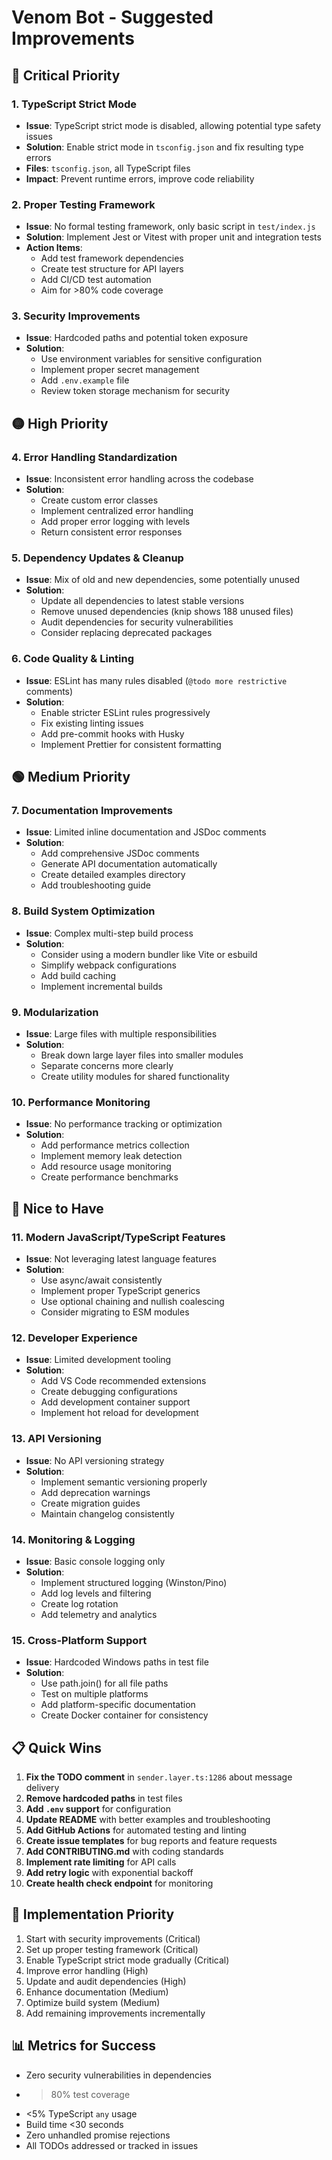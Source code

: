 # Venom Bot - Suggested Improvements

## 🔴 Critical Priority

### 1. TypeScript Strict Mode
- **Issue**: TypeScript strict mode is disabled, allowing potential type safety issues
- **Solution**: Enable strict mode in `tsconfig.json` and fix resulting type errors
- **Files**: `tsconfig.json`, all TypeScript files
- **Impact**: Prevent runtime errors, improve code reliability

### 2. Proper Testing Framework
- **Issue**: No formal testing framework, only basic script in `test/index.js`
- **Solution**: Implement Jest or Vitest with proper unit and integration tests
- **Action Items**:
  - Add test framework dependencies
  - Create test structure for API layers
  - Add CI/CD test automation
  - Aim for >80% code coverage

### 3. Security Improvements
- **Issue**: Hardcoded paths and potential token exposure
- **Solution**: 
  - Use environment variables for sensitive configuration
  - Implement proper secret management
  - Add `.env.example` file
  - Review token storage mechanism for security

## 🟡 High Priority

### 4. Error Handling Standardization
- **Issue**: Inconsistent error handling across the codebase
- **Solution**: 
  - Create custom error classes
  - Implement centralized error handling
  - Add proper error logging with levels
  - Return consistent error responses

### 5. Dependency Updates & Cleanup
- **Issue**: Mix of old and new dependencies, some potentially unused
- **Solution**:
  - Update all dependencies to latest stable versions
  - Remove unused dependencies (knip shows 188 unused files)
  - Audit dependencies for security vulnerabilities
  - Consider replacing deprecated packages

### 6. Code Quality & Linting
- **Issue**: ESLint has many rules disabled (`@todo more restrictive` comments)
- **Solution**:
  - Enable stricter ESLint rules progressively
  - Fix existing linting issues
  - Add pre-commit hooks with Husky
  - Implement Prettier for consistent formatting

## 🟢 Medium Priority

### 7. Documentation Improvements
- **Issue**: Limited inline documentation and JSDoc comments
- **Solution**:
  - Add comprehensive JSDoc comments
  - Generate API documentation automatically
  - Create detailed examples directory
  - Add troubleshooting guide

### 8. Build System Optimization
- **Issue**: Complex multi-step build process
- **Solution**:
  - Consider using a modern bundler like Vite or esbuild
  - Simplify webpack configurations
  - Add build caching
  - Implement incremental builds

### 9. Modularization
- **Issue**: Large files with multiple responsibilities
- **Solution**:
  - Break down large layer files into smaller modules
  - Separate concerns more clearly
  - Create utility modules for shared functionality

### 10. Performance Monitoring
- **Issue**: No performance tracking or optimization
- **Solution**:
  - Add performance metrics collection
  - Implement memory leak detection
  - Add resource usage monitoring
  - Create performance benchmarks

## 🔵 Nice to Have

### 11. Modern JavaScript/TypeScript Features
- **Issue**: Not leveraging latest language features
- **Solution**:
  - Use async/await consistently
  - Implement proper TypeScript generics
  - Use optional chaining and nullish coalescing
  - Consider migrating to ESM modules

### 12. Developer Experience
- **Issue**: Limited development tooling
- **Solution**:
  - Add VS Code recommended extensions
  - Create debugging configurations
  - Add development container support
  - Implement hot reload for development

### 13. API Versioning
- **Issue**: No API versioning strategy
- **Solution**:
  - Implement semantic versioning properly
  - Add deprecation warnings
  - Create migration guides
  - Maintain changelog consistently

### 14. Monitoring & Logging
- **Issue**: Basic console logging only
- **Solution**:
  - Implement structured logging (Winston/Pino)
  - Add log levels and filtering
  - Create log rotation
  - Add telemetry and analytics

### 15. Cross-Platform Support
- **Issue**: Hardcoded Windows paths in test file
- **Solution**:
  - Use path.join() for all file paths
  - Test on multiple platforms
  - Add platform-specific documentation
  - Create Docker container for consistency

## 📋 Quick Wins

1. **Fix the TODO comment** in `sender.layer.ts:1286` about message delivery
2. **Remove hardcoded paths** in test files
3. **Add `.env` support** for configuration
4. **Update README** with better examples and troubleshooting
5. **Add GitHub Actions** for automated testing and linting
6. **Create issue templates** for bug reports and feature requests
7. **Add CONTRIBUTING.md** with coding standards
8. **Implement rate limiting** for API calls
9. **Add retry logic** with exponential backoff
10. **Create health check endpoint** for monitoring

## 🎯 Implementation Priority

1. Start with security improvements (Critical)
2. Set up proper testing framework (Critical)
3. Enable TypeScript strict mode gradually (Critical)
4. Improve error handling (High)
5. Update and audit dependencies (High)
6. Enhance documentation (Medium)
7. Optimize build system (Medium)
8. Add remaining improvements incrementally

## 📊 Metrics for Success

- Zero security vulnerabilities in dependencies
- >80% test coverage
- <5% TypeScript `any` usage
- Build time <30 seconds
- Zero unhandled promise rejections
- All TODOs addressed or tracked in issues